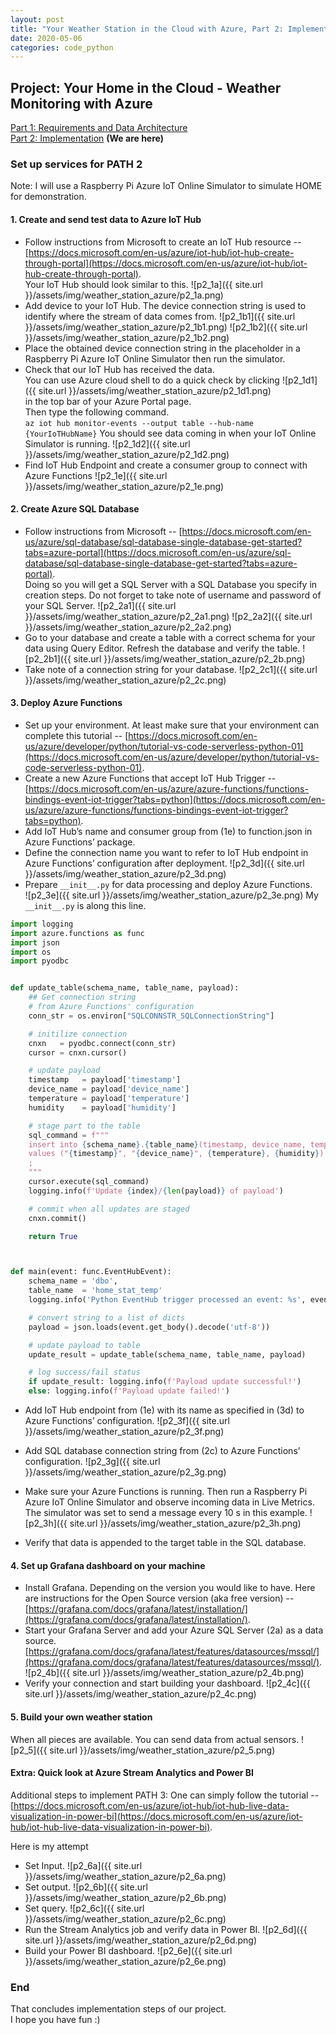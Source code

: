 ```yaml
---
layout: post
title: "Your Weather Station in the Cloud with Azure, Part 2: Implementation"
date: 2020-05-06
categories: code_python
---
```


## Project: Your Home in the Cloud - Weather Monitoring with Azure
[Part 1: Requirements and Data Architecture](https://clumdee.github.io/blog/your-weather-station-with-azure-part1/)
<br>
[Part 2: Implementation](https://clumdee.github.io/blog/your-weather-station-with-azure-part2/)  **(We are here)**


### Set up services for PATH 2
Note: I will use a Raspberry Pi Azure IoT Online Simulator to simulate HOME for demonstration.


#### 1. Create and send test data to Azure IoT Hub
- Follow instructions from Microsoft to create an IoT Hub resource -- [https://docs.microsoft.com/en-us/azure/iot-hub/iot-hub-create-through-portal](https://docs.microsoft.com/en-us/azure/iot-hub/iot-hub-create-through-portal). <br>
Your IoT Hub should look similar to this.
![p2_1a]({{ site.url }}/assets/img/weather_station_azure/p2_1a.png)
- Add device to your IoT Hub. The device connection string is used to identify where the stream of data comes from.
![p2_1b1]({{ site.url }}/assets/img/weather_station_azure/p2_1b1.png)
![p2_1b2]({{ site.url }}/assets/img/weather_station_azure/p2_1b2.png)
- Place the obtained device connection string in the placeholder in a Raspberry Pi Azure IoT Online Simulator then run the simulator.
- Check that our IoT Hub has received the data. <br>
You can use Azure cloud shell to do a quick check by clicking
![p2_1d1]({{ site.url }}/assets/img/weather_station_azure/p2_1d1.png) <br>
in the top bar of your Azure Portal page. <br>
Then type the following command. <br>
`az iot hub monitor-events --output table --hub-name {YourIoTHubName}`
You should see data coming in when your IoT Online Simulator is running.
![p2_1d2]({{ site.url }}/assets/img/weather_station_azure/p2_1d2.png)
- Find IoT Hub Endpoint and create a consumer group to connect with Azure Functions
![p2_1e]({{ site.url }}/assets/img/weather_station_azure/p2_1e.png)


#### 2. Create Azure SQL Database
- Follow instructions from Microsoft -- [https://docs.microsoft.com/en-us/azure/sql-database/sql-database-single-database-get-started?tabs=azure-portal](https://docs.microsoft.com/en-us/azure/sql-database/sql-database-single-database-get-started?tabs=azure-portal). <br>
Doing so you will get a SQL Server with a SQL Database you specify in creation steps.
Do not forget to take note of username and password of your SQL Server.
![p2_2a1]({{ site.url }}/assets/img/weather_station_azure/p2_2a1.png)
![p2_2a2]({{ site.url }}/assets/img/weather_station_azure/p2_2a2.png)
- Go to your database and create a table with a correct schema for your data using Query Editor. Refresh the database and verify the table.
![p2_2b1]({{ site.url }}/assets/img/weather_station_azure/p2_2b.png)
- Take note of a connection string for your database.
![p2_2c1]({{ site.url }}/assets/img/weather_station_azure/p2_2c.png)


#### 3. Deploy Azure Functions
- Set up your environment. At least make sure that your environment can complete this tutorial -- [https://docs.microsoft.com/en-us/azure/developer/python/tutorial-vs-code-serverless-python-01](https://docs.microsoft.com/en-us/azure/developer/python/tutorial-vs-code-serverless-python-01).
- Create a new Azure Functions that accept IoT Hub Trigger -- [https://docs.microsoft.com/en-us/azure/azure-functions/functions-bindings-event-iot-trigger?tabs=python](https://docs.microsoft.com/en-us/azure/azure-functions/functions-bindings-event-iot-trigger?tabs=python).
- Add IoT Hub’s name and consumer group from (1e) to function.json in Azure Functions’ package.
- Define the connection name you want to refer to IoT Hub endpoint in Azure Functions’ configuration after deployment.
![p2_3d]({{ site.url }}/assets/img/weather_station_azure/p2_3d.png)
- Prepare `__init__.py` for data processing and deploy Azure Functions. <br>
![p2_3e]({{ site.url }}/assets/img/weather_station_azure/p2_3e.png)
My `__init__.py` is along this line.

```python
import logging
import azure.functions as func
import json
import os
import pyodbc


def update_table(schema_name, table_name, payload):
    ## Get connection string
    # from Azure Functions' configuration
    conn_str = os.environ["SQLCONNSTR_SQLConnectionString"]

    # initilize connection
    cnxn   = pyodbc.connect(conn_str)
    cursor = cnxn.cursor()

    # update payload
    timestamp   = payload['timestamp']
    device_name = payload['device_name']
    temperature = payload['temperature']
    humidity    = payload['humidity']

    # stage part to the table
    sql_command = f"""
    insert into {schema_name}.{table_name}(timestamp, device_name, temperature, humidity)
    values ("{timestamp}", "{device_name}", {temperature}, {humidity})
    ;
    """
    cursor.execute(sql_command)
    logging.info(f'Update {index}/{len(payload)} of payload')

    # commit when all updates are staged
    cnxn.commit()

    return True



def main(event: func.EventHubEvent):
    schema_name = 'dbo',
    table_name  = 'home_stat_temp'
    logging.info('Python EventHub trigger processed an event: %s', event.get_body().decode('utf-8'))

    # convert string to a list of dicts
    payload = json.loads(event.get_body().decode('utf-8'))

    # update payload to table
    update_result = update_table(schema_name, table_name, payload)

    # log success/fail status
    if update_result: logging.info(f'Payload update successful!')
    else: logging.info(f'Payload update failed!')
```

- Add IoT Hub endpoint from (1e) with its name as specified in (3d) to Azure Functions’ configuration.
![p2_3f]({{ site.url }}/assets/img/weather_station_azure/p2_3f.png)
- Add SQL database connection string from (2c) to Azure Functions’ configuration.
![p2_3g]({{ site.url }}/assets/img/weather_station_azure/p2_3g.png)
- Make sure your Azure Functions is running. Then run a Raspberry Pi Azure IoT Online Simulator and observe incoming data in Live Metrics. The simulator was set to send a message every 10 s in this example.
![p2_3h]({{ site.url }}/assets/img/weather_station_azure/p2_3h.png)

- Verify that data is appended to the target table in the SQL database.


#### 4. Set up Grafana dashboard on your machine
- Install Grafana. Depending on the version you would like to have.
Here are instructions for the Open Source version (aka free version) -- [https://grafana.com/docs/grafana/latest/installation/](https://grafana.com/docs/grafana/latest/installation/).
- Start your Grafana Server and add your Azure SQL Server (2a) as a data source.
[https://grafana.com/docs/grafana/latest/features/datasources/mssql/](https://grafana.com/docs/grafana/latest/features/datasources/mssql/).
![p2_4b]({{ site.url }}/assets/img/weather_station_azure/p2_4b.png)
- Verify your connection and start building your dashboard.
![p2_4c]({{ site.url }}/assets/img/weather_station_azure/p2_4c.png)


#### 5. Build your own weather station
When all pieces are available. You can send data from actual sensors.
![p2_5]({{ site.url }}/assets/img/weather_station_azure/p2_5.png)


#### Extra: Quick look at Azure Stream Analytics and Power BI
Additional steps to implement PATH 3: One can simply follow the tutorial -- [https://docs.microsoft.com/en-us/azure/iot-hub/iot-hub-live-data-visualization-in-power-bi](https://docs.microsoft.com/en-us/azure/iot-hub/iot-hub-live-data-visualization-in-power-bi).

Here is my attempt
- Set Input.
![p2_6a]({{ site.url }}/assets/img/weather_station_azure/p2_6a.png)
- Set output.
![p2_6b]({{ site.url }}/assets/img/weather_station_azure/p2_6b.png)
- Set query.
![p2_6c]({{ site.url }}/assets/img/weather_station_azure/p2_6c.png)
- Run the Stream Analytics job and verify data in Power BI.
![p2_6d]({{ site.url }}/assets/img/weather_station_azure/p2_6d.png)
- Build your Power BI dashboard.
![p2_6e]({{ site.url }}/assets/img/weather_station_azure/p2_6e.png)


### End
That concludes implementation steps of our project. <br>
I hope you have fun :)
